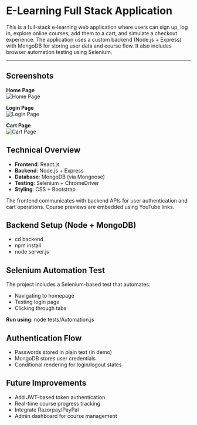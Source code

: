 # E-Learning Full Stack Application

This is a full-stack e-learning web application where users can sign up, log in, explore online courses, add them to a cart, and simulate a checkout experience. The application uses a custom backend (Node.js + Express) with MongoDB for storing user data and course flow. It also includes browser automation testing using Selenium.

---

## Screenshots

**Home Page**  
![Home Page](https://github.com/user-attachments/assets/e617d491-ac4a-40f5-96e3-b3d8c32d4484)

**Login Page**  
![Login Page](https://github.com/user-attachments/assets/f9407001-00df-4b28-9a9f-64eb4703f77a)

**Cart Page**  
![Cart Page](https://github.com/user-attachments/assets/08ade0fb-ba0f-4080-82df-23f6e17b0e9d)


## Technical Overview

- **Frontend**: React.js
- **Backend**: Node.js + Express
- **Database**: MongoDB (via Mongoose)
- **Testing**: Selenium + ChromeDriver
- **Styling**: CSS + Bootstrap

The frontend communicates with backend APIs for user authentication and cart operations. Course previews are embedded using YouTube links.


## Backend Setup (Node + MongoDB)
- cd backend
- npm install
- node server.js


## Selenium Automation Test
The project includes a Selenium-based test that automates:

- Navigating to homepage
- Testing login page
- Clicking through tabs

**Run using**:
node tests/Automation.js

## Authentication Flow
- Passwords stored in plain text (in demo)
- MongoDB stores user credentials
- Conditional rendering for login/logout states

## Future Improvements
- Add JWT-based token authentication
- Real-time course progress tracking
- Integrate Razorpay/PayPal
- Admin dashboard for course management

